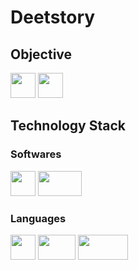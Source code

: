# Deetstory

## Objective

<img src="https://github.com/Subhankar-Ray192/Deetstory/assets/91007834/0e11f865-33f1-48c9-badb-5341e0fcb2c0" height=40 width=40> 
<img src="https://github.com/Subhankar-Ray192/Deetstory/assets/91007834/ea56ca3f-03b3-4d0f-9d6f-060dc61c497c" height=40 width=40><br>

## Technology Stack
### Softwares
<img src="https://github.com/Subhankar-Ray192/Deetstory/assets/91007834/f3ef3209-0eb0-45d0-981d-d19939b6a0ff" height=40 width=40>
<img src="https://github.com/Subhankar-Ray192/Deetstory/assets/91007834/70433b7f-e07f-40d4-9176-d388c6a1f2ec" height=40 width=70>



### Languages
<img src="https://github.com/Subhankar-Ray192/Deetstory/assets/91007834/e2331e55-8f4e-4231-8f95-bc11e00ed2de" height=40 width=40>
<img src="https://github.com/Subhankar-Ray192/Deetstory/assets/91007834/bc6630ee-9908-48af-8879-a6b1176e3dfe" height=40 width=60>
<img src="https://github.com/Subhankar-Ray192/Deetstory/assets/91007834/2681d959-80e3-423e-b14a-d4df4a234e34" height=40 width=80>
